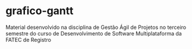 # grafico-gantt
Material desenvolvido na disciplina de Gestão Ágil de Projetos no terceiro semestre do curso de Desenvolvimento de Software Multiplataforma da FATEC de Registro
